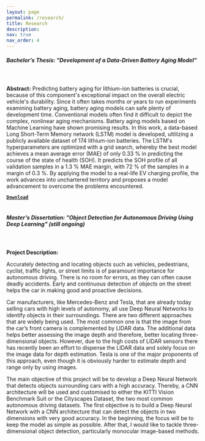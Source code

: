 ```yaml
---
layout: page
permalink: /research/
title: Research
description:
nav: true
nav_order: 4
---
```


##### **Bachelor's Thesis: "Development of a Data-Driven Battery Aging Model"**
<br/><br/>
**Abstract:**
Predicting battery aging for lithium-ion batteries is crucial, because of this component's exceptional impact on the overall electric vehicle's durability. Since it often takes months or years to run experiments examining battery aging, battery aging models can safe plenty of development time. Conventional models often find it difficult to depict the complex, nonlinear aging mechanisms. Battery aging models based on Machine Learning have shown promising results. In this work, a data-based Long Short-Term Memory network (LSTM) model is developed, ultilizing a publicly available dataset of 174 lithium-ion batteries. The LSTM's hyperparameters are optimized with a grid search, whereby the best model achieves a mean average error (MAE) of only 0.33 % in predicting the course of the state of health (SOH). It predicts the SOH profile of all validation samples in a 1.3 % MAE margin, with 72 % of the samples in a margin of 0.3 %. By applying the model to a real-life EV charging profile, the work advances into unchartered territory and proposes a model advancement to overcome the problems encountered.

[**`Download`**](https://patrick-richter.github.io/assets/pdf/bachelors_thesis.pdf)
<br/><br/>
##### **Master's Dissertation: "Object Detection for Autonomous Driving Using Deep Learning" (still ongoing)**
<br/><br/>
**Project Description:**

Accurately detecting and locating objects such as vehicles, pedestrians, cyclist, traffic lights, or street limits is of paramount importance for autonomous driving. There is no room for errors, as they can often cause deadly accidents. Early and continuous detection of objects on the street helps the car in making good and proactive decisions. 

Car manufacturers, like Mercedes-Benz and Tesla, that are already today selling cars with high levels of autonomy, all use Deep Neural Networks to identify objects in their surroundings. There are two different approaches that are widely being used. The most common one is that the image from the car’s front camera is complemented by LIDAR data. The additional data helps better assessing the image depth and therefore, better locating three-dimensional objects. However, due to the high costs of LIDAR sensors there has recently been an effort to dispense the LIDAR data and solely focus on the image data for depth estimation. Tesla is one of the major proponents of this approach, even though it is obviously harder to estimate depth and range only by using images.

The main objective of this project will be to develop a Deep Neural Network that detects objects surrounding cars with a high accuracy. Thereby, a CNN architecture will be used and customised to either the KITTI Vision Benchmark Suit or the Cityscapes Dataset, the two most common autonomous driving datasets. The first objective is to build a Deep Neural Network with a CNN architecture that can detect the objects in two dimensions with very good accuracy. In the beginning, the focus will be to keep the model as simple as possible. After that, I would like to tackle three-dimensional object detection, particularly monocular image-based methods. 

